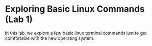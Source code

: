 # Exploring Basic Linux Commands (Lab 1)

In this lab, we explore a few basic linux terminal commands just to get comfortable with the new operating system.

